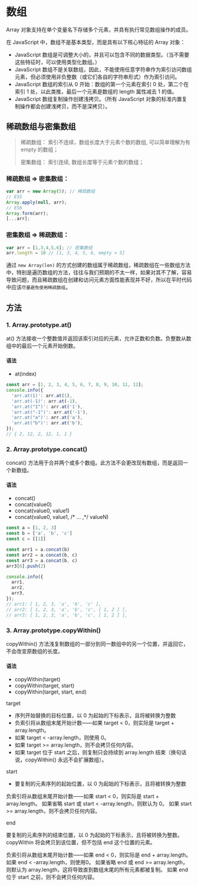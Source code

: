 # 数组

Array 对象支持在单个变量名下存储多个元素，并具有执行常见数组操作的成员。

在 JavaScript 中，数组不是基本类型，而是具有以下核心特征的 Array 对象：

- JavaScript 数组是可调整大小的，并且可以包含不同的数据类型。（当不需要这些特征时，可以使用类型化数组。）
- JavaScript 数组不是关联数组，因此，不能使用任意字符串作为索引访问数组元素，但必须使用非负整数（或它们各自的字符串形式）作为索引访问。
- JavaScript 数组的索引从 0 开始：数组的第一个元素在索引 0 处，第二个在索引 1 处，以此类推，最后一个元素是数组的 length 属性减去 1 的值。
- JavaScript 数组复制操作创建浅拷贝。（所有 JavaScript 对象的标准内置复制操作都会创建浅拷贝，而不是深拷贝）。

## 稀疏数组与密集数组

>稀疏数组： 索引不连续，数组长度大于元素个数的数组, 可以简单理解为有 empty 的数组；
>
>密集数组： 索引连续, 数组长度等于元素个数的数组；

### 稀疏数组 => 密集数组：

```js
var arr = new Array(5); // 稀疏数组
// ES5
Array.apply(null, arr);
// ES6
Array.form(arr);
[...arr];
```

### 密集数组 => 稀疏数组：

```js
var arr = [1,3,4,5,6]; // 密集数组
arr.length = 10 // [1, 3, 4, 5, 6, empty × 5]
```

通过 `new Array(len)` 的方式创建的数组属于稀疏数组，稀疏数组在一些数组方法中，特别是遍历数组的方法，往往与我们预期的不太一样，如果对其不了解，容易导致问题，而且稀疏数组在创建和访问元素方面性能表现并不好，所以在平时代码中应该`尽量避免使用稀疏数组`。

## 方法

### 1. Array.prototype.at()

at() 方法接收一个整数值并返回该索引对应的元素，允许正数和负数。负整数从数组中的最后一个元素开始倒数。

#### 语法
- at(index)

```js
const arr = [1, 2, 3, 4, 5, 6, 7, 8, 9, 10, 11, 12];
console.info({
  'arr.at(1)': arr.at(1),
  'arr.at(-1)': arr.at(-1),
  'arr.at("1")': arr.at('1'),
  'arr.at("-1")': arr.at('-1'),
  'arr.at("a")': arr.at('a'),
  'arr.at("b")': arr.at('b'),
});
// { 2, 12, 2, 12, 1, 1 }
```

### 2. Array.prototype.concat()

concat() 方法用于合并两个或多个数组。此方法不会更改现有数组，而是返回一个新数组。

#### 语法
- concat()
- concat(value0)
- concat(value0, value1)
- concat(value0, value1, /* … ,*/ valueN)

```js
const a = [1, 2, 3]
const b = ['a', 'b', 'c']
const c = [[1]]

const arr1 = a.concat(b)
const arr2 = a.concat(b, c)
const arr3 = a.concat(b, c)
arr3[6].push(2)

console.info({
  arr1,
  arr2,
  arr3,
});
// arr1: [ 1, 2, 3, 'a', 'b', 'c' ],
// arr2: [ 1, 2, 3, 'a', 'b', 'c', [ 1, 2 ] ],
// arr3: [ 1, 2, 3, 'a', 'b', 'c', [ 1, 2 ] ],
```

### 3. Array.prototype.copyWithin()

copyWithin() 方法浅复制数组的一部分到同一数组中的另一个位置，并返回它，不会改变原数组的长度。

#### 语法
- copyWithin(target)
- copyWithin(target, start)
- copyWithin(target, start, end)

target

- 序列开始替换的目标位置，以 0 为起始的下标表示，且将被转换为整数
- 负索引将从数组末尾开始计数——如果 target < 0，则实际是 target + array.length。
- 如果 target < -array.length，则使用 0。
- 如果 target >= array.length，则不会拷贝任何内容。
- 如果 target 位于 start 之后，则复制只会持续到 array.length 结束（换句话说，copyWithin() 永远不会扩展数组）。

start

- 要复制的元素序列的起始位置，以 0 为起始的下标表示，且将被转换为整数

负索引将从数组末尾开始计数——如果 start < 0，则实际是 start + array.length。
如果省略 start 或 start < -array.length，则默认为 0。
如果 start >= array.length，则不会拷贝任何内容。

end

要复制的元素序列的结束位置，以 0 为起始的下标表示，且将被转换为整数。copyWithin 将会拷贝到该位置，但不包括 end 这个位置的元素。

负索引将从数组末尾开始计数——如果 end < 0，则实际是 end + array.length。
如果 end < -array.length，则使用0。
如果省略 end 或 end >= array.length，则默认为 array.length，这将导致直到数组末尾的所有元素都被复制。
如果 end 位于 start 之前，则不会拷贝任何内容。
